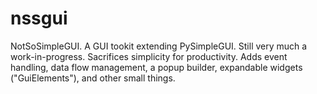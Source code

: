 # nssgui
NotSoSimpleGUI. A GUI tookit extending PySimpleGUI. Still very much a work-in-progress. Sacrifices simplicity for productivity. Adds event handling, data flow management, a popup builder, expandable widgets ("GuiElements"), and other small things.
